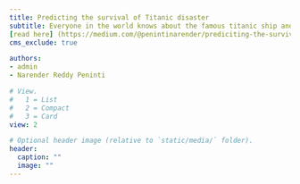 ```yaml
---
title: Predicting the survival of Titanic disaster
subtitle: Everyone in the world knows about the famous titanic ship and the disaster. based on the data of the titanic ship we are creating a machine learning model and analyzing the data and the survival of the passengers in the ship.
[read here] (https://medium.com/@penintinarender/prediciting-the-survival-of-titanic-disaster-87f0cbc6e32f)
cms_exclude: true

authors:
- admin
- Narender Reddy Peninti

# View.
#   1 = List
#   2 = Compact
#   3 = Card
view: 2

# Optional header image (relative to `static/media/` folder).
header:
  caption: ""
  image: ""
---
```

